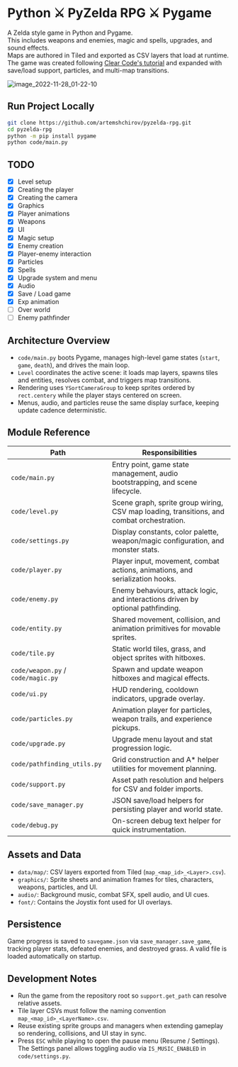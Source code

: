 # Python ⚔ PyZelda RPG ⚔ Pygame

A Zelda style game in Python and Pygame.\
This includes weapons and enemies, magic and spells, upgrades, and sound effects.\
Maps are authored in Tiled and exported as CSV layers that load at runtime.\
The game was created following [Clear Code's tutorial](https://www.youtube.com/watch?v=QU1pPzEGrqw) and expanded with save/load support, particles, and multi-map transitions.

![image_2022-11-28_01-22-10](https://user-images.githubusercontent.com/78075439/204165230-b9c48243-f1b8-4906-8088-5a5233865587.png)

## Run Project Locally

```bash
git clone https://github.com/artemshchirov/pyzelda-rpg.git
cd pyzelda-rpg
python -m pip install pygame
python code/main.py
```

## TODO

- [x] Level setup
- [x] Creating the player
- [x] Creating the camera
- [x] Graphics
- [x] Player animations
- [x] Weapons
- [x] UI
- [x] Magic setup
- [x] Enemy creation
- [x] Player-enemy interaction
- [x] Particles
- [x] Spells
- [x] Upgrade system and menu
- [x] Audio
- [x] Save / Load game
- [x] Exp animation
- [ ] Over world
- [ ] Enemy pathfinder

## Architecture Overview

- `code/main.py` boots Pygame, manages high-level game states (`start`, `game`, `death`), and drives the main loop.
- `Level` coordinates the active scene: it loads map layers, spawns tiles and entities, resolves combat, and triggers map transitions.
- Rendering uses `YSortCameraGroup` to keep sprites ordered by `rect.centery` while the player stays centered on screen.
- Menus, audio, and particles reuse the same display surface, keeping update cadence deterministic.

## Module Reference

| Path | Responsibilities |
| --- | --- |
| `code/main.py` | Entry point, game state management, audio bootstrapping, and scene lifecycle. |
| `code/level.py` | Scene graph, sprite group wiring, CSV map loading, transitions, and combat orchestration. |
| `code/settings.py` | Display constants, color palette, weapon/magic configuration, and monster stats. |
| `code/player.py` | Player input, movement, combat actions, animations, and serialization hooks. |
| `code/enemy.py` | Enemy behaviours, attack logic, and interactions driven by optional pathfinding. |
| `code/entity.py` | Shared movement, collision, and animation primitives for movable sprites. |
| `code/tile.py` | Static world tiles, grass, and object sprites with hitboxes. |
| `code/weapon.py` / `code/magic.py` | Spawn and update weapon hitboxes and magical effects. |
| `code/ui.py` | HUD rendering, cooldown indicators, upgrade overlay. |
| `code/particles.py` | Animation player for particles, weapon trails, and experience pickups. |
| `code/upgrade.py` | Upgrade menu layout and stat progression logic. |
| `code/pathfinding_utils.py` | Grid construction and A* helper utilities for movement planning. |
| `code/support.py` | Asset path resolution and helpers for CSV and folder imports. |
| `code/save_manager.py` | JSON save/load helpers for persisting player and world state. |
| `code/debug.py` | On-screen debug text helper for quick instrumentation. |

## Assets and Data

- `data/map/`: CSV layers exported from Tiled (`map_<map_id>_<Layer>.csv`).
- `graphics/`: Sprite sheets and animation frames for tiles, characters, weapons, particles, and UI.
- `audio/`: Background music, combat SFX, spell audio, and UI cues.
- `font/`: Contains the Joystix font used for UI overlays.

## Persistence

Game progress is saved to `savegame.json` via `save_manager.save_game`, tracking player stats, defeated enemies, and destroyed grass. A valid file is loaded automatically on startup.

## Development Notes

- Run the game from the repository root so `support.get_path` can resolve relative assets.
- Tile layer CSVs must follow the naming convention `map_<map_id>_<LayerName>.csv`.
- Reuse existing sprite groups and managers when extending gameplay so rendering, collisions, and UI stay in sync.
- Press `ESC` while playing to open the pause menu (Resume / Settings). The Settings panel allows toggling audio via `IS_MUSIC_ENABLED` in `code/settings.py`.
